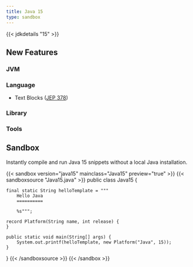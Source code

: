 ```yaml
---
title: Java 15
type: sandbox
---
```


{{< jdkdetails "15" >}}

## New Features

### JVM


### Language

* Text Blocks ([JEP 378](http://openjdk.java.net/jeps/378))

### Library


### Tools



## Sandbox

Instantly compile and run Java 15 snippets without a local Java installation.

{{< sandbox version="java15" mainclass="Java15" preview="true" >}}
{{< sandboxsource "Java15.java" >}}
public class Java15 {
    
    final static String helloTemplate = """
        Hello Java
        ==========
        
        %s""";
    
    record Platform(String name, int release) {
    }

    public static void main(String[] args) {
        System.out.printf(helloTemplate, new Platform("Java", 15));
    }

}
{{< /sandboxsource >}}
{{< /sandbox >}}

